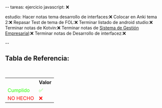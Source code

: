 --
tareas:
ejercicio javascript: ❌

estudio:
Hacer notas tema desarrollo de interfaces:❌
Colocar en Anki tema 2:❌
Repasar Test de tema de FOL:❌
Terminar listado de android studio:❌
Terminar notas de Kotvin:❌
Terminar notas de [Sistema de Gestión Empresarial](..\..\Sistema-Gestion-Empresarial\Sistema%20de%20Gesti%C3%B3n%20Empresarial.md):❌
Terminar notas de Desarrollo de interfacez:❌

--

<div  class="bc-diario">
<h2> Tabla de Referencia:</h2>
<table class="table-diario">
  <tr class="tr-diario">
    <th class="th-diario"></th>
    <th class="th-diario">Valor</th>
  </tr>
  <tr class="tr-diario">
    <td class="td-diario" style="color:2bff00">Cumplido</td>
    <td class="td-diario" style="color:2bff00">✅</td>
  </tr>
  <tr class="tr-diario">
    <td class="td-diario" style="color:red">NO HECHO</td>
    <td class="td-diario" style="color:red">❌</td>
  </tr>
</table>
